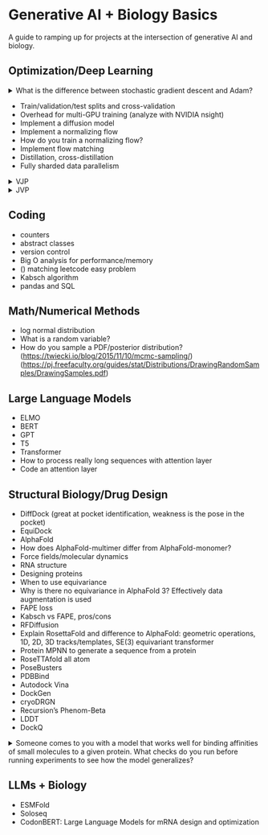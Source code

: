 # Generative AI + Biology Basics

A guide to ramping up for projects at the intersection of generative AI and biology.

## Optimization/Deep Learning

<details>
<summary>What is the difference between stochastic gradient descent and Adam?</summary>
<br>
Optimization Algorithms, SGD, Adam
Memory and performance
Code example link in JAX/PyTorch
</details>

- Train/validation/test splits and cross-validation
- Overhead for multi-GPU training (analyze with NVIDIA nsight)
- Implement a diffusion model
- Implement a normalizing flow
- How do you train a normalizing flow?
- Implement flow matching
- Distillation, cross-distillation
- Fully sharded data parallelism

<details>
<summary>VJP</summary>
<br>
XXX
</details>

<details>
<summary>JVP</summary>
<br>
XXX
</details>

## Coding

- counters
- abstract classes
- version control
- Big O analysis for performance/memory
- () matching leetcode easy problem
- Kabsch algorithm
- pandas and SQL

## Math/Numerical Methods

- log normal distribution
- What is a random variable? 
- How do you sample a PDF/posterior distribution? (https://twiecki.io/blog/2015/11/10/mcmc-sampling/)
(https://pj.freefaculty.org/guides/stat/Distributions/DrawingRandomSamples/DrawingSamples.pdf)

## Large Language Models

- ELMO
- BERT
- GPT
- T5
- Transformer
- How to process really long sequences with attention layer
- Code an attention layer

## Structural Biology/Drug Design

- DiffDock (great at pocket identification, weakness is the pose in the pocket)
- EquiDock
- AlphaFold
- How does AlphaFold-multimer differ from AlphaFold-monomer?
- Force fields/molecular dynamics
- RNA structure
- Designing proteins
- When to use equivariance
- Why is there no equivariance in AlphaFold 3? Effectively data augmentation is used
- FAPE loss
- Kabsch vs FAPE, pros/cons
- RFDiffusion
- Explain RosettaFold and difference to AlphaFold: geometric operations, 1D, 2D, 3D tracks/templates, SE(3) equivariant transformer
- Protein MPNN to generate a sequence from a protein
- RoseTTAfold all atom
- PoseBusters
- PDBBind
- Autodock Vina
- DockGen
- cryoDRGN
- Recursion’s Phenom-Beta
- LDDT
- DockQ

<details>
<summary>Someone comes to you with a model that works well for binding affinities of small molecules to a given protein. What checks do you run before running experiments to see how the model generalizes?</summary>
<br>
XXX
</details>

## LLMs + Biology

- ESMFold
- Soloseq
- CodonBERT: Large Language Models for mRNA design and optimization